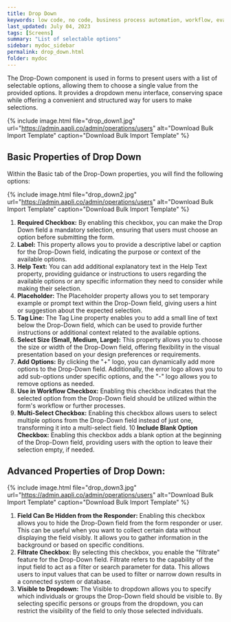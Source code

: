 ```yaml
---
title: Drop Down
keywords: low code, no code, business process automation, workflow, evaluation matrixs
last_updated: July 04, 2023
tags: [Screens]
summary: "List of selectable options" 
sidebar: mydoc_sidebar
permalink: drop_down.html
folder: mydoc
---
```


The Drop-Down component is used in forms to present users with a list of selectable options, allowing them to choose a single value from the provided options. It provides a dropdown menu interface, conserving space while offering a convenient and structured way for users to make selections.

{% include image.html file="drop_down1.jpg" url="https://admin.aapli.co/admin/operations/users" alt="Download Bulk Import Template" caption="Download Bulk Import Template" %}

## Basic Properties of Drop Down
Within the Basic tab of the Drop-Down properties, you will find the following options: 

{% include image.html file="drop_down2.jpg" url="https://admin.aapli.co/admin/operations/users" alt="Download Bulk Import Template" caption="Download Bulk Import Template" %}

1. **Required Checkbox:** By enabling this checkbox, you can make the Drop Down field a mandatory selection, ensuring that users must choose an option before submitting the form.
2. **Label:** This property allows you to provide a descriptive label or caption for the Drop-Down field, indicating the purpose or context of the available options.
3. **Help Text:** You can add additional explanatory text in the Help Text property, providing guidance or instructions to users regarding the available options or any specific information they need to consider while making their selection.
4. **Placeholder:** The Placeholder property allows you to set temporary example or prompt text within the Drop-Down field, giving users a hint or suggestion about the expected selection.
5. **Tag Line:** The Tag Line property enables you to add a small line of text below the Drop-Down field, which can be used to provide further instructions or additional context related to the available options.
6. **Select Size (Small, Medium, Large):** This property allows you to choose the size or width of the Drop-Down field, offering flexibility in the visual presentation based on your design preferences or requirements.
7. **Add Options:** By clicking the "+" logo, you can dynamically add more options to the Drop-Down field. Additionally, the error logo allows you to add sub-options under specific options, and the "-" logo allows you to remove options as needed.
8. **Use in Workflow Checkbox:** Enabling this checkbox indicates that the selected option from the Drop-Down field should be utilized within the form's workflow or further processes.
9. **Multi-Select Checkbox:** Enabling this checkbox allows users to select multiple options from the Drop-Down field instead of just one, transforming it into a multi-select field.
10 **Include Blank Option Checkbox:** Enabling this checkbox adds a blank option at the beginning of the Drop-Down field, providing users with the option to leave their selection empty, if needed.

## Advanced Properties of Drop Down:

{% include image.html file="drop_down3.jpg" url="https://admin.aapli.co/admin/operations/users" alt="Download Bulk Import Template" caption="Download Bulk Import Template" %}

1. **Field Can Be Hidden from the Responder:** Enabling this checkbox allows you to hide the Drop-Down field from the form responder or user. This can be useful when you want to collect certain data without displaying the field visibly. It allows you to gather information in the background or based on specific conditions.
2. **Filtrate Checkbox:** By selecting this checkbox, you enable the "filtrate" feature for the Drop-Down field. Filtrate refers to the capability of the input field to act as a filter or search parameter for data. This allows users to input values that can be used to filter or narrow down results in a connected system or database.
3. **Visible to Dropdown:** The Visible to dropdown allows you to specify which individuals or groups the Drop-Down field should be visible to. By selecting specific persons or groups from the dropdown, you can restrict the visibility of the field to only those selected individuals.
